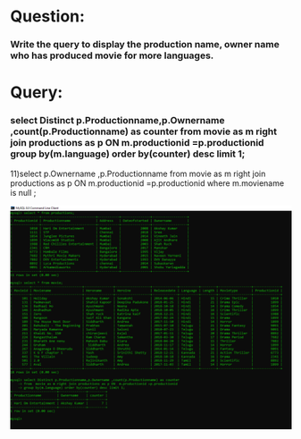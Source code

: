 # Question:
### Write the query to display the production name, owner name who has produced movie for more languages.

# Query:
### select Distinct p.Productionname,p.Ownername ,count(p.Productionname) as counter  from  movie as m right join productions as p ON  m.productionid =p.productionid  group by(m.language) order by(counter) desc limit 1;
11)select p.Ownername ,p.Productionname from  movie as m right join productions as p ON  m.productionid =p.productionid where m.moviename is  null ;

![Alt Text](https://github.com/PS99003576/MySQL/blob/main/Images/A_Query_10.png)<br />
